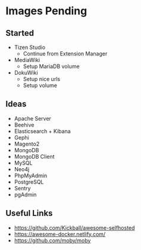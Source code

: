 # Images Pending

## Started

- Tizen Studio
    - Continue from Extension Manager
- MediaWiki
    - Setup MariaDB volume
- DokuWiki
    - Setup nice urls
    - Setup volume

## Ideas

- Apache Server
- Beehive
- Elasticsearch + Kibana
- Gephi
- Magento2
- MongoDB
- MongoDB Client
- MySQL
- Neo4j
- PhpMyAdmin
- PostgreSQL
- Sentry
- pgAdmin

## Useful Links

- https://github.com/Kickball/awesome-selfhosted
- https://awesome-docker.netlify.com/
- https://github.com/moby/moby
